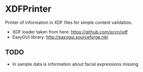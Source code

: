 # XDFPrinter

Printer of information in XDF files for simple content validation.

- XDF loader taken from here: https://github.com/sccn/xdf
- EasyGUI library: http://easygui.sourceforge.net

## TODO

- In sample data is information about facial expressions missing